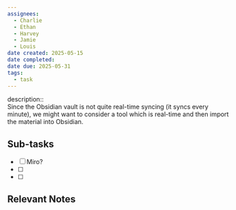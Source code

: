 ```yaml
---
assignees:
  - Charlie
  - Ethan
  - Harvey
  - Jamie
  - Louis
date created: 2025-05-15
date completed: 
date due: 2025-05-31
tags:
  - task
---
```


description::<br> Since the Obsidian vault is not quite real-time syncing (it syncs every minute), we might want to consider a tool which is real-time and then import the material into Obsidian.

## Sub-tasks

 - [ ] Miro?
 - [ ] 
 - [ ] 

## Relevant Notes

